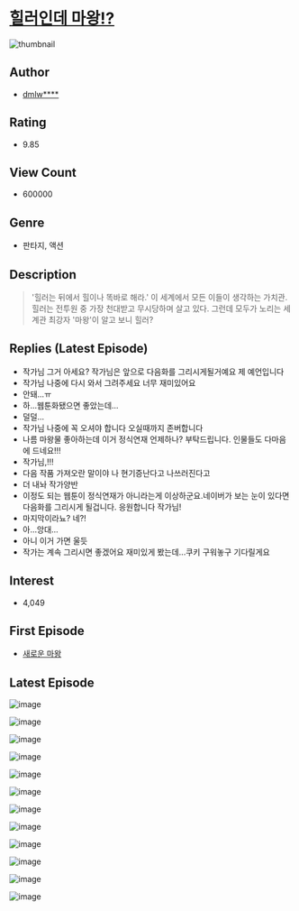 # [힐러인데 마왕!?](https://comic.naver.com/bestChallenge/list?titleId=790259)
![thumbnail](https://image-comic.pstatic.net/user_contents_data/challenge_comic/2022/03/17/321244/thumbnail_202x1640fd20c42_7165_42fd_93cb_3e5c289c9eec_00001913.JPEG)

## Author
- [dmlw****](https://comic.naver.com/artistTitle?id=321244)

## Rating
- 9.85

## View Count
- 600000

## Genre
- 판타지, 액션

## Description
> '힐러는 뒤에서 힐이나 똑바로 해라.' 이 세계에서 모든 이들이 생각하는 가치관. 힐러는 전투원 중 가장 천대받고 무시당하며 살고 있다. 그런데 모두가 노리는 세계관 최강자 '마왕'이 알고 보니 힐러?

## Replies (Latest Episode)
- 작가님 그거 아세요? 작가님은 앞으로 다음화를 그리시게될거예요 제 예언입니다
- 작가님 나중에 다시 와서 그려주세요 너무 재미있어요
- 안돼...ㅠ
- 하...웹툰화됐으면 좋았는데...
- 덜덜...
- 작가님 나중에 꼭 오셔야 합니다 오실때까지 존버합니다
- 나름 마왕물 좋아하는데 이거 정식연재 언제하나? 부탁드립니다. 인물들도 다마음에 드네요!!!
- 작가님,!!!
- 다음 작품 가져오란 말이야 나 현기증난다고 나쓰러진다고
- 더 내놔 작가양반
- 이정도 되는 웹툰이 정식연재가 아니라는게 이상하군요.네이버가 보는 눈이 있다면 다음화를 그리시게 될겁니다. 응원합니다 작가님!
- 마지막이라뇨? 네?!
- 아...앙대...
- 아니 이거 가면 울듯
- 작가는 계속 그리시면 좋겠어요 재미있게 봤는데...쿠키 구워놓구 기다릴게요

## Interest
- 4,049

## First Episode
- [새로운 마왕](https://comic.naver.com/bestChallenge/detail?titleId=790259&no=1)

## Latest Episode
![image](https://image-comic.pstatic.net/user_contents_data/challenge_comic/2022/09/12/321244/upload_7148116841795564386.jpeg)

![image](https://image-comic.pstatic.net/user_contents_data/challenge_comic/2022/09/12/321244/upload_7221576317473808952.jpeg)

![image](https://image-comic.pstatic.net/user_contents_data/challenge_comic/2022/09/12/321244/upload_3630804437669589815.jpeg)

![image](https://image-comic.pstatic.net/user_contents_data/challenge_comic/2022/09/12/321244/upload_7004615172755448628.jpeg)

![image](https://image-comic.pstatic.net/user_contents_data/challenge_comic/2022/09/12/321244/upload_7219664266833977657.jpeg)

![image](https://image-comic.pstatic.net/user_contents_data/challenge_comic/2022/09/12/321244/upload_3546637703819834979.jpeg)

![image](https://image-comic.pstatic.net/user_contents_data/challenge_comic/2022/09/12/321244/upload_7378412657611911732.jpeg)

![image](https://image-comic.pstatic.net/user_contents_data/challenge_comic/2022/09/12/321244/upload_3834026974329844278.jpeg)

![image](https://image-comic.pstatic.net/user_contents_data/challenge_comic/2022/09/12/321244/upload_7004896433752585060.jpeg)

![image](https://image-comic.pstatic.net/user_contents_data/challenge_comic/2022/09/12/321244/upload_7291439054505338424.jpeg)

![image](https://image-comic.pstatic.net/user_contents_data/challenge_comic/2022/09/12/321244/upload_3559305167838011749.jpeg)

![image](https://image-comic.pstatic.net/user_contents_data/challenge_comic/2022/09/12/321244/upload_3918805909277663545.jpeg)
